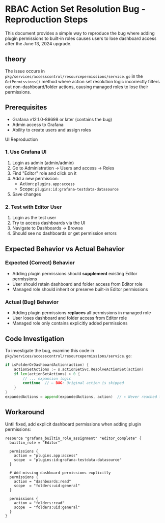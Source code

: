# RBAC Action Set Resolution Bug - Reproduction Steps

This document provides a simple way to reproduce the bug where adding plugin permissions to built-in roles causes users to lose dashboard access after the June 13, 2024 upgrade.

## theory

The issue occurs in `pkg/services/accesscontrol/resourcepermissions/service.go` in the `GetPermissions()` method where action set resolution logic incorrectly filters out non-dashboard/folder actions, causing managed roles to lose their permissions.

## Prerequisites

- Grafana v12.1.0-89698 or later (contains the bug)
- Admin access to Grafana
- Ability to create users and assign roles

 UI Reproduction

### 1. Use Grafana UI

1. Login as admin (admin/admin)
2. Go to Administration → Users and access → Roles
3. Find "Editor" role and click on it
4. Add a new permission:
   - Action: `plugins.app:access`
   - Scope: `plugins:id:grafana-testdata-datasource`
5. Save changes

### 2. Test with Editor User

1. Login as the test user
2. Try to access dashboards via the UI
3. Navigate to Dashboards → Browse
4. Should see no dashboards or get permission errors

## Expected Behavior vs Actual Behavior

### Expected (Correct) Behavior
- Adding plugin permissions should **supplement** existing Editor permissions
- User should retain dashboard and folder access from Editor role
- Managed role should inherit or preserve built-in Editor permissions

### Actual (Bug) Behavior
- Adding plugin permissions **replaces** all permissions in managed role
- User loses dashboard and folder access from Editor role
- Managed role only contains explicitly added permissions

## Code Investigation

To investigate the bug, examine this code in `pkg/services/accesscontrol/resourcepermissions/service.go`:

```go
if isFolderOrDashboardAction(action) {
    actionSetActions := s.actionSetSvc.ResolveActionSet(action)
    if len(actionSetActions) > 0 {
        // ... expansion logic
        continue  // ← BUG: Original action is skipped
    }
}
expandedActions = append(expandedActions, action)  // ← Never reached for some actions
```

## Workaround

Until fixed, add explicit dashboard permissions when adding plugin permissions:

```hcl
resource "grafana_builtin_role_assignment" "editor_complete" {
  builtin_role = "Editor"
  
  permissions {
    action = "plugins.app:access"
    scope  = "plugins:id:grafana-testdata-datasource"
  }
  
  # Add missing dashboard permissions explicitly
  permissions {
    action = "dashboards:read"
    scope  = "folders:uid:general"
  }
  
  permissions {
    action = "folders:read" 
    scope  = "folders:uid:general"
  }
}
```